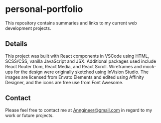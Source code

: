 # personal-portfolio

This repository contains summaries and links to my current web development projects.

## Details

This project was built with React components in VSCode using HTML, SCSS/CSS, vanilla JavaScript and JSX. Additional packages used include React Router Dom, React Media, and React Scroll. Wireframes and mock-ups for the design were originally sketched using InVision Studio. The images are licensed from Envato Elements and edited using Affinity Designer, and the icons are free use from Font Awesome.

## Contact

Please feel free to contact me at Anngineer@gmail.com in regard to my work or future projects.
